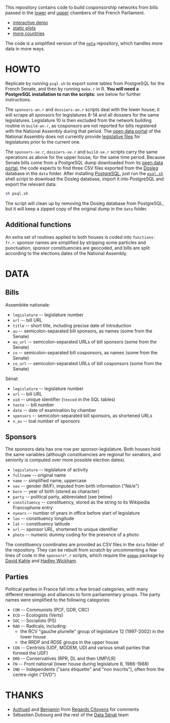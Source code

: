 This repository contains code to build cosponsorship networks from bills passed in the [lower][an] and [upper][se] chambers of the French Parliament.

- [interactive demo](http://f.briatte.org/parlviz/parlement)
- [static plots](http://f.briatte.org/parlviz/parlement/plots.html)
- [more countries](https://github.com/briatte/parlnet)

[an]: http://www.assemblee-nationale.fr/
[se]: http://www.senat.fr/

The code is a simplified version of the [`neta`](https://github.com/briatte/neta) repository, which handles more data in more ways.

# HOWTO

Replicate by running `psql.sh` to export some tables from PostgreSQL for the French Senate, and then by running `make.r` in R. __You will need a PostgreSQL installation to run the scripts:__ see below for further instructions.

The `sponsors-an.r` and `dossiers-an.r` scripts deal with the lower house; it will scrape all sponsors for legislatures 8-14 and all dossiers for the same legislatures. Legislature 10 is then excluded from the network building routine in `build-an.r`, as cosponsors are not reported for bills registered with the National Assembly during that period. The [open data portal](http://data.assemblee-nationale.fr) of the National Assembly does not currently provide [legislative files](http://data.assemblee-nationale.fr/travaux-parlementaires/dossiers-legislatifs) for legislatures prior to the current one. 

The `sponsors-se.r`, `dossiers-se.r` and `build-se.r` scripts carry the same operations as above for the upper house, for the same time period. Because Senate bills come from a PostgreSQL dump downloaded from its [open data portal][ds], the code expects to find three CSV files exported from the [Dosleg][dosleg] database in the `data` folder. After installing [PostgreSQL](http://www.postgresql.org/), just run the [`psql.sh`](psql.sh) shell script to download the Dosleg database, import it into PostgreSQL and export the relevant data:

```sh
sh psql.sh
```

The script will clean up by removing the Dosleg database from PostgreSQL, but it will keep a zipped copy of the original dump in the `data` folder.

[ds]: http://data.senat.fr/
[dosleg]: http://data.senat.fr/dosleg/

## Additional functions

An extra set of routines applied to both houses is coded into `functions-fr.r`: sponsor names are simplified by stripping some particles and punctuation, sponsor constituencies are geocoded, and bills are split according to the elections dates of the National Assembly.

# DATA

## Bills

Assemblée nationale:

- `legislature` -- legislature number
- `url` -- bill URL
- `title` -- short title, including precise date of introduction
- `au` -- semicolon-separated bill sponsors, as names (some from the Senate)
- `au_url` -- semicolon-separated URLs of bill sponsors (some from the Senate)
- `co` -- semicolon-separated bill cosponsors, as names (some from the Senate)
- `co_url` -- semicolon-separated URLs of bill cosponsors (some from the Senate)

Sénat:

- `legislature` -- legislature number
- `url` -- bill URL
- `uid` -- unique identifier (`texcod` in the SQL tables)
- `texte` -- bill number
- `date` -- date of examination by chamber
- `sponsors` -- semicolon-separated bill sponsors, as shortened URLs
- `n_au` -- toal number of sponsors

## Sponsors

The sponsors data has one row per sponsor-legislature. Both houses hold the same variables (although constituencies are regional for senators, and seniority is computed over more possible election dates).

- `legislature` -- legislature of activity
- `fullname` -- original name
- `name` -- simplified name, uppercase
- `sex` -- gender (M/F), imputed from birth information ("Né/e")
- `born` -- year of birth (stored as character)
- `party` -- political party, abbreviated (see below)
- `constituency` -- constituency, stored as the string to its Wikipedia Francophone entry
- `nyears` -- number of years in office before start of legislature
- `lon` -- constituency longitude
- `lat` -- constituency latitude
- `url` -- sponsor URL, shortened to unique identifier
- `photo` -- numeric dummy coding for the presence of a photo

The constituency coordinates are provided as CSV files in the `data` folder of the repository. They can be rebuilt from scratch by uncommenting a few lines of code in the `sponsors*.r` scripts, which require the [`ggmap`](https://github.com/dkahle/ggmap) package by [David Kahle](https://github.com/dkahle) and [Hadley Wickham](https://github.com/hadley).

## Parties

Political parties in France fall into a few broad categories, with many different renamings and alliances to form parliamentary groups. The party names were simplified to the following categories:

- `COM` -- Communists (PCF, GDR, CRC)
- `ECO` -- Ecologists (Verts)
- `SOC` -- Socialists (PS)
- `RAD` -- Radicals, including:
	- the RCV "gauche plurielle" group of legislature 12 (1997-2002) in the lower house
	- the RRDP and RDSE groups in the upper house
- `CEN` -- Centrists (UDF, MODEM, UDI and various small parties that formed the UDF)
- `DRO` -- Conservatives (RPR, DL and then UMP/LR)
- `FN` -- Front national (lower house during legislature 8, 1986-1988)
- `IND` -- Independents ("sans étiquette" and "non inscrits"), often from the centre-right ("DVD")

# THANKS

* [Authueil][authueil] and [Benjamin][roux] from [Regards Citoyens][rc] for comments
* Sébastien Dubourg and the rest of the [Data Sénat](http://data.senat.fr/) team

[authueil]: https://twitter.com/Authueil
[rc]: http://www.regardscitoyens.org/
[roux]: http://www.medialab.sciences-po.fr/people/benjamin-ooghe-tabanou/
